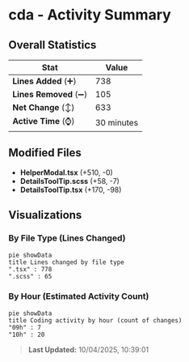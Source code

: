 # cda - Activity Summary 

## Overall Statistics

| Stat                   | Value                                                             |
| ---------------------- | ----------------------------------------------------------------- |
| **Lines Added** (➕)   | 738                                          |
| **Lines Removed** (➖) | 105                                        |
| **Net Change** (↕)    | 633                |
| **Active Time** (⌚)   | 30 minutes |


## Modified Files
- **HelperModal.tsx** (+510, -0)
- **DetailsToolTip.scss** (+58, -7)
- **DetailsToolTip.tsx** (+170, -98)

## Visualizations

### By File Type (Lines Changed)

```mermaid
pie showData
title Lines changed by file type
".tsx" : 778
".scss" : 65
```

### By Hour (Estimated Activity Count)

```mermaid
pie showData
title Coding activity by hour (count of changes)
"09h" : 7
"10h" : 20
```


> **Last Updated:** 10/04/2025, 10:39:01